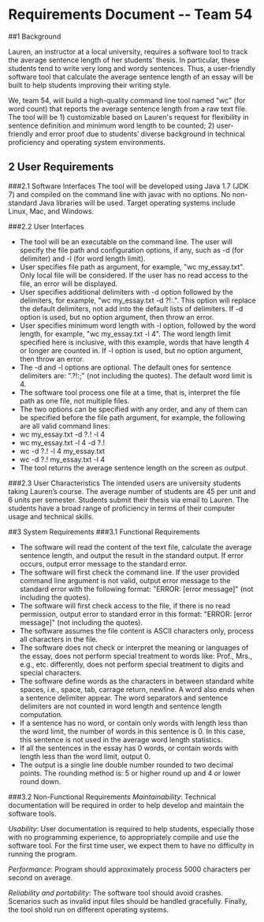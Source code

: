 # **Requirements Document -- Team 54**

##1 Background

Lauren, an instructor at a local university, requires a software tool to track the average sentence length of her students’ thesis. In particular, these students tend to write very long and wordy sentences. Thus, a user-friendly software tool that calculate the average sentence length of an essay will be built to help students improving their writing style.

We, team 54, will build a high-quality command line tool named "wc" (for word count) that reports the average sentence length from a raw text file. The tool will be 1) customizable based on Lauren's request for flexibility in sentence definition and minimum word length to be counted; 2) user-friendly and error proof due to students’ diverse background in technical proficiency and operating system environments. 

## 2 User Requirements

###2.1 Software Interfaces
The tool will be developed using Java 1.7 (JDK 7) and compiled on the command line with javac with no options. No non-standard Java libraries will be used.  Target operating systems include Linux, Mac, and Windows.

###2.2 User Interfaces
- The tool will be an executable on the command line. The user will specify the file path and configuration options, if any, such as -d (for delimiter) and -l (for word length limit).
- User specifies file path as argument, for example, "wc my_essay.txt". Only local file will be considered. If the user has no read access to the file, an error will be displayed.
- User specifies additional delimiters with -d option followed by the delimiters, for example, "wc my_essay.txt -d ?!:.". This option will replace the default delimiters, not add into the default lists of delimiters. If -d option is used, but no option argument, then throw an error.
- User specifies minimum word length with -l option, followed by the word length, for example, "wc my_essay.txt -l 4". The word length limit specified here is inclusive, with this example, words that have length 4 or longer are counted in. If -l option is used, but no option argument, then throw an error.
- The -d and -l options are optional. The default ones for sentence delimiters are: ".?!:;" (not including the quotes). The default word limit is 4.
- The software tool process one file at a time, that is, interpret the file path as one file, not multiple files.
- The two options can be specified with any order, and any of them can be specified before the file path argument, for example, the following are all valid command lines:
 - wc my_essay.txt -d ?.! -l 4
 - wc my_essay.txt -l 4 -d ?.!
 - wc -d ?.! -l 4 my_essay.txt
 - wc -d ?.! my_essay.txt -l 4
- The tool returns the average sentence length on the screen as output. 

###2.3 User Characteristics
The intended users are university students taking Lauren’s course. The average number of students are 45 per unit and 6 units per semester. Students submit their thesis via email to Lauren. The students have a broad range of proficiency in terms of their computer usage and technical skills.

##3 System Requirements
###3.1 Functional Requirements
- The software will read the content of the text file, calculate the average sentence length, and output the result in the standard output. If error occurs, output error message to the standard error.
- The software will first check the command line. If the user provided command line argument is not valid, output error message to the standard error with the following format: "ERROR: [error message]" (not including the quotes).
- The software will first check access to the file, if there is no read permission, output error to standard error in this format: "ERROR: [error message]" (not including the quotes).
- The software assumes the file content is ASCII characters only, process all characters in the file.
- The software does not check or interpret the meaning or languages of the essay, does not perform special treatment to words like: Prof., Mrs., e.g., etc. differently, does not perform special treatment to digits and special characters.
- The software define words as the characters in between standard white spaces, i.e., space, tab, carrage return, newline. A word also ends when a sentence delimiter appear. The word separators and sentence delimiters are not counted in word length and sentence length computation.
- If a sentence has no word, or contain only words with length less than the word limit, the number of words in this sentence is 0. In this case, this sentence is not used in the average word length statistics.
- If all the sentences in the essay has 0 words, or contain words with length less than the word limit, output 0.
- The output is a single line double number rounded to two decimal points. The rounding method is: 5 or higher round up and 4 or lower round down.

###3.2 Non-Functional Requirements
*Maintainability*: Technical documentation will be required in order to help develop and maintain the software tools.

*Usability*: User documentation is required to help students, especially those with no programming experience, to appropriately compile and use the software tool. For the first time user, we expect them to have no difficulty in running the program.

*Performance*: Program should approximately process 5000 characters per second on average.

*Reliability and portability*:  The software tool should avoid crashes.  Scenarios such as invalid input files should be handled gracefully.  Finally, the tool shold run on different operating systems.


